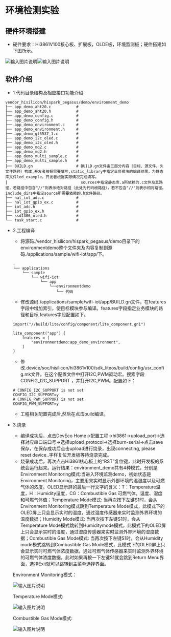 # 环境检测实验
## 硬件环境搭建
  -    硬件要求：Hi3861V100核心板、扩展板，OLDE板，环境监测板；硬件搭建如下图所示。

![输入图片说明](https://gitee.com/asd1122/tupian/raw/master/%E5%9B%BE%E7%89%87/235.jpg)![输入图片说明](https://gitee.com/asd1122/tupian/raw/master/%E5%9B%BE%E7%89%87/236.jpg)

## 软件介绍
-   1.代码目录结构及相应接口功能介绍
```
vendor_hisilicon/hispark_pegasus/demo/environment_demo
├── app_demo_aht20.c           # 
├── app_demo_aht20.h           #
├── app_demo_config.c          #
├── app_demo_config.h          #
├── app_demo_environment.c     # 
├── app_demo_environment.h     # 
├── app_demo_gl5537_1.c        # 
├── app_demo_i2c_oled.c        # 
├── app_demo_i2c_oled.h        # 
├── app_demo_mq2.c             # 
├── app_demo_mq2.h             # 
├── app_demo_multi_sample.c    # 
├── app_demo_multi_sample.h    # 
├── BUILD.gn                   # BUILD.gn文件由三部分内容（目标、源文件、头文件路径）构成,开发者根据需要填写,static_library中指定业务模块的编译结果，为静态库文件led_example，开发者根据实际情况完成填写。
|                                sources中指定静态库.a所依赖的.c文件及其路径，若路径中包含"//"则表示绝对路径（此处为代码根路径），若不包含"//"则表示相对路径。include_dirs中指定source所需要依赖的.h文件路径。
├── hal_iot_adc.c              # 
├── hal_iot_gpio_ex.c          #  
├── iot_adc.h                  # 
├── iot_gpio_ex.h              # 
├── ssd1306_oled.h             # 
└── task_start.c               # 
```
-   2.工程编译
    -    将源码./vendor_hisilicon/hispark_pegasus/demo目录下的environmentdemo整个文件夹及内容复制到源码./applications/sample/wifi-iot/app/下。
    ```
    .
    └── applications
        └── sample
            └── wifi-iot
                └── app
                    └──environmentdemo
                       └── 代码   
    ```

    -    修改源码./applications/sample/wifi-iot/app/BUILD.gn文件，在features字段中增加索引，使目标模块参与编译。features字段指定业务模块的路径和目标,features字段配置如下。
    ```
    import("//build/lite/config/component/lite_component.gni")
    
    lite_component("app") {
        features = [
            "environmentdemo:app_demo_environment",
        ]
    }
    ```

    -    修改.device/soc/hisilicon/hi3861v100/sdk_liteos/build/config/usr_config.mk文件。在这个配置文件中打开I2C,PWM驱动宏。搜索字段CONFIG_I2C_SUPPORT ，并打开I2C,PWM。配置如下：
    ```
    # CONFIG_I2C_SUPPORT is not set
    CONFIG_I2C_SUPPORT=y
    # CONFIG_PWM_SUPPORT is not set
    CONFIG_PWM_SUPPORT=y
    ```        

    -    工程相关配置完成后,然后在点击build编译。
-   3.烧录
    -    编译成功后，点击DevEco Home->配置工程->hi3861->upload_port->选择对应串口端口号->选择upload_protocol->选择burn-serial->点击save保存，在保存成功后点击upload进行烧录，出现connecting, please reset device..字样复位开发板等待烧录完成。
    -    烧录成功后，再次点击Hi3861核心板上的“RST”复位键，此时开发板的系统会运行起来。运行结果：environment_demo共有4种模式，分别是Environment Monitoring模式:当进入环境监测demo，初始状态是Environment Monitoring，主要用来实时显示外部环境的温湿度以及可燃气体的浓度。OLED显示屏的最后一行文字的含义：T：Temperature温度，H：Humidity湿度，CG：Combustible Gas 可燃气体。温度、湿度和可燃气体值；Temperature Mode模式: 当再次按下左键S1时，会从Environment Monitoring模式跳到Temperature Mode模式，此模式下的OLED屏上只会显示实时的温度，通过温度传感器来实时监测外界环境的温度数据；Humidity Mode模式: 当再次按下左键S1时，会从Temperature Mode模式跳转到Humiditymode模式，此模式下的OLED屏上只会显示实时的湿度，通过湿度传感器来实时监测外界环境的湿度数据；Combustible Gas Mode模式: 当再次按下左键S1时，会从Humidity mode模式跳转到Combustible Gas Mode模式，此模式下的OLED屏上只会显示实时可燃气体浓度数据，通过可燃气体传感器来实时监测外界环境的可燃气体浓度数据。此时如果再按一下左键S1就会跳到Return Menu界面，选择Exit就可以跳转到主菜单选择界面。

    Environment Monitoring模式：

    ![输入图片说明](https://gitee.com/asd1122/tupian/raw/master/%E5%9B%BE%E7%89%87/237.jpg)

    Temperature Mode模式:

    ![输入图片说明](https://gitee.com/asd1122/tupian/raw/master/%E5%9B%BE%E7%89%87/238.jpg)

    Combustible Gas Mode模式:

    ![输入图片说明](https://gitee.com/asd1122/tupian/raw/master/%E5%9B%BE%E7%89%87/239.jpg)
